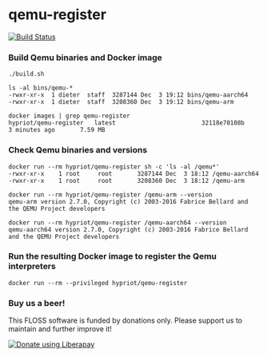 # qemu-register
[![Build Status](https://travis-ci.org/hypriot/qemu-register.svg?branch=master)](https://travis-ci.org/hypriot/qemu-register)

### Build Qemu binaries and Docker image
```
./build.sh
```
```
ls -al bins/qemu-*
-rwxr-xr-x  1 dieter  staff  3287144 Dec  3 19:12 bins/qemu-aarch64
-rwxr-xr-x  1 dieter  staff  3208360 Dec  3 19:12 bins/qemu-arm

docker images | grep qemu-register
hypriot/qemu-register   latest                        32118e70108b        3 minutes ago       7.59 MB
```


### Check Qemu binaries and versions
```
docker run --rm hypriot/qemu-register sh -c 'ls -al /qemu*'
-rwxr-xr-x    1 root     root       3287144 Dec  3 18:12 /qemu-aarch64
-rwxr-xr-x    1 root     root       3208360 Dec  3 18:12 /qemu-arm

docker run --rm hypriot/qemu-register /qemu-arm --version
qemu-arm version 2.7.0, Copyright (c) 2003-2016 Fabrice Bellard and the QEMU Project developers

docker run --rm hypriot/qemu-register /qemu-aarch64 --version
qemu-aarch64 version 2.7.0, Copyright (c) 2003-2016 Fabrice Bellard and the QEMU Project developers
```


### Run the resulting Docker image to register the Qemu interpreters
```
docker run --rm --privileged hypriot/qemu-register
```


### Buy us a beer!

This FLOSS software is funded by donations only. Please support us to maintain and further improve it!

<a href="https://liberapay.com/Hypriot/donate"><img alt="Donate using Liberapay" src="https://liberapay.com/assets/widgets/donate.svg"></a>
